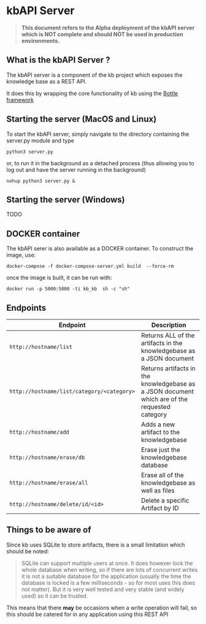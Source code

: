 # kbAPI Server


> **This   document refers to the Alpha  deployment
of the kbAPI  server which  is NOT complete and
should  NOT be used in production environments.**

## What is the kbAPI Server ?

The kbAPI server is a component of the kb project which exposes the knowledge base as a REST API.

It does this by wrapping the core functionality of kb using the [Bottle framework](http://bottlepy.org)

## Starting the server (MacOS and Linux)

To start the kbAPI server, simply navigate to the  directory containing the server.py module and type

`python3 server.py`

or, to run it in the background  as a detached process (thus allowing you to log out and have the server running in the background)

`nohup python3 server.py &`

## Starting the server (Windows)

TODO

## DOCKER container

The kbAPI serer is also available as a DOCKER container. To construct the image, use:

`docker-compose -f docker-compose-server.yml build  --force-rm`

once the image is built, it can be run with:

`docker run -p 5000:5000 -ti kb_kb  sh -c "sh"`



## Endpoints

| Endpoint | Description|
|----------|------------|
| `http://hostname/list` | Returns ALL of the artifacts in the knowledgebase as a JSON document|
|`http://hostname/list/category/<category>`|Returns artifacts in the knowledgebase as a JSON document which are of the requested category|
|`http://hostname/add`|Adds a new artifact to the knowledgebase|
|`http://hostname/erase/db`|Erase just the knowledgebase database|
|`http://hostname/erase/all`|Erase all of the knowledgebase as well as files|
|`http://hostname/delete/id/<id>`|Delete a specific Artifact by ID|

## Things to be aware of

Since kb uses SQLite to store artifacts, there is a small limitation which should
be noted:

> SQLite can support multiple users at once. It does however lock the whole database
when writing, so if there are lots of concurrent writes it is not a suitable
database for the application (usually the time the database is locked is a few
milliseconds - so for most uses this does not matter). But it is very well tested
and very stable (and widely used) so it can be trusted.

This means that there **may** be occasions when a write operation will fail,
so this should be catered for in any application using this REST API
